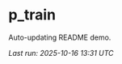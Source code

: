 # p_train

Auto-updating README demo.

<!--START_SECTION:status-->
_Last run: 2025-10-16 13:31 UTC_
<!--END_SECTION:status-->















































































































































































































































































































































































































































































































































































































































































































































































































































































































































































































































































































































































































































































































































